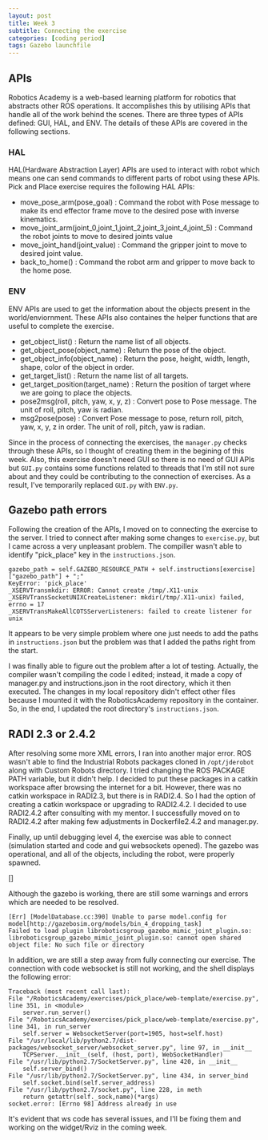 ```yaml
---
layout: post
title: Week 3
subtitle: Connecting the exercise
categories: [coding period]
tags: Gazebo launchfile
---
```


## APIs

Robotics Academy is a web-based learning platform for robotics that abstracts other ROS operations. It accomplishes this by utilising APIs that handle all of the work behind the scenes. There are three types of APIs defined: GUI, HAL, and ENV. The details of these APIs are covered in the following sections.

### HAL

HAL(Hardware Abstraction Layer) APIs are used to interact with robot which means one can send commands to different parts of robot using these APIs. Pick and Place exercise requires the following HAL APIs:

- move_pose_arm(pose_goal) : Command the robot with Pose message to make its end effector frame move to the desired pose with inverse kinematics.
- move_joint_arm(joint_0,joint_1,joint_2,joint_3,joint_4,joint_5) : Command the robot joints to move to desired joints value
- move_joint_hand(joint_value) : Command the gripper joint to move to desired joint value.
- back_to_home() : Command the robot arm and gripper to move back to the home pose.

### ENV

ENV APIs are used to get the information about the objects present in the world/enviornment. These APIs also containes the helper functions that are useful to complete the exercise.

- get_object_list() : Return the name list of all objects.
- get_object_pose(object_name) : Return the pose of the object.
- get_object_info(object_name) : Return the pose, height, width, length, shape, color of the object in order.
- get_target_list() : Return the name list of all targets.
- get_target_position(target_name) : Return the position of target where we are going to place the objects.
- pose2msg(roll, pitch, yaw, x, y, z) : Convert pose to Pose message. The unit of roll, pitch, yaw is radian.
- msg2pose(pose) : Convert Pose message to pose, return roll, pitch, yaw, x, y, z in order. The unit of roll, pitch, yaw is radian.

Since in the process of connecting the exercises, the `manager.py` checks through these APIs, so I thought of creating them in the begining of this week. Also, this exercise doesn't need GUI so there is no need of GUI APIs but `GUI.py` contains some functions related to threads that I'm still not sure about and they could be contributing to the connection of exercises. As a result, I've temporarily replaced `GUI.py` with `ENV.py`.

## Gazebo path errors

Following the creation of the APIs, I moved on to connecting the exercise to the server. I tried to connect after making some changes to `exercise.py`, but I came across a very unpleasant problem. The compiller wasn't able to identify "pick_place" key in the `instructions.json`.

    gazebo_path = self.GAZEBO_RESOURCE_PATH + self.instructions[exercise]["gazebo_path"] + ";"
    KeyError: 'pick_place'
    _XSERVTransmkdir: ERROR: Cannot create /tmp/.X11-unix
    _XSERVTransSocketUNIXCreateListener: mkdir(/tmp/.X11-unix) failed, errno = 17
    _XSERVTransMakeAllCOTSServerListeners: failed to create listener for unix

It appears to be very simple problem where one just needs to add the paths in `instructions.json` but the problem was that I added the paths right from the start.

I was finally able to figure out the problem after a lot of testing. Actually, the compiler wasn't compiling the code I edited; instead, it made a copy of manager.py and instructions.json in the root directory, which it then executed. The changes in my local repository didn't effect other files because I mounted it with the RoboticsAcademy repository in the container. So, in the end, I updated the root directory's `instructions.json`.

## RADI 2.3 or 2.4.2

After resolving some more XML errors, I ran into another major error. ROS wasn't able to find the Industrial Robots packages cloned in `/opt/jderobot` along with Custom Robots directory.  I tried changing the ROS PACKAGE PATH variable, but it didn't help. I decided to put these packages in a catkin workspace after browsing the internet for a bit. However, there was no catkin workspace in RADI2.3, but there is in RADI2.4. So I had the option of creating a catkin workspace or upgrading to RADI2.4.2. I decided to use RADI2.4.2 after consulting with my mentor. I successfully moved on to RADI2.4.2 after making few adjustments in Dockerfile2.4.2 and manager.py. 

Finally, up until debugging level 4, the exercise was able to connect (simulation started and code and gui websockets opened). The gazebo was operational, and all of the objects, including the robot, were properly spawned.

[]

Although the gazebo is working, there are still some warnings and errors which are needed to be resolved.

    [Err] [ModelDatabase.cc:390] Unable to parse model.config for model[http://gazebosim.org/models/bin_4_dropping_task]
    Failed to load plugin libroboticsgroup_gazebo_mimic_joint_plugin.so: libroboticsgroup_gazebo_mimic_joint_plugin.so: cannot open shared object file: No such file or directory

In addition, we are still a step away from fully connecting our exercise. The connection with code websocket is still not working, and the shell displays the following error:

    Traceback (most recent call last):
    File "/RoboticsAcademy/exercises/pick_place/web-template/exercise.py", line 351, in <module>
        server.run_server()
    File "/RoboticsAcademy/exercises/pick_place/web-template/exercise.py", line 341, in run_server
        self.server = WebsocketServer(port=1905, host=self.host)
    File "/usr/local/lib/python2.7/dist-packages/websocket_server/websocket_server.py", line 97, in __init__
        TCPServer.__init__(self, (host, port), WebSocketHandler)
    File "/usr/lib/python2.7/SocketServer.py", line 420, in __init__
        self.server_bind()
    File "/usr/lib/python2.7/SocketServer.py", line 434, in server_bind
        self.socket.bind(self.server_address)
    File "/usr/lib/python2.7/socket.py", line 228, in meth
        return getattr(self._sock,name)(*args)
    socket.error: [Errno 98] Address already in use

It's evident that ws code has several issues, and I'll be fixing them and working on the widget/Rviz in the coming week.